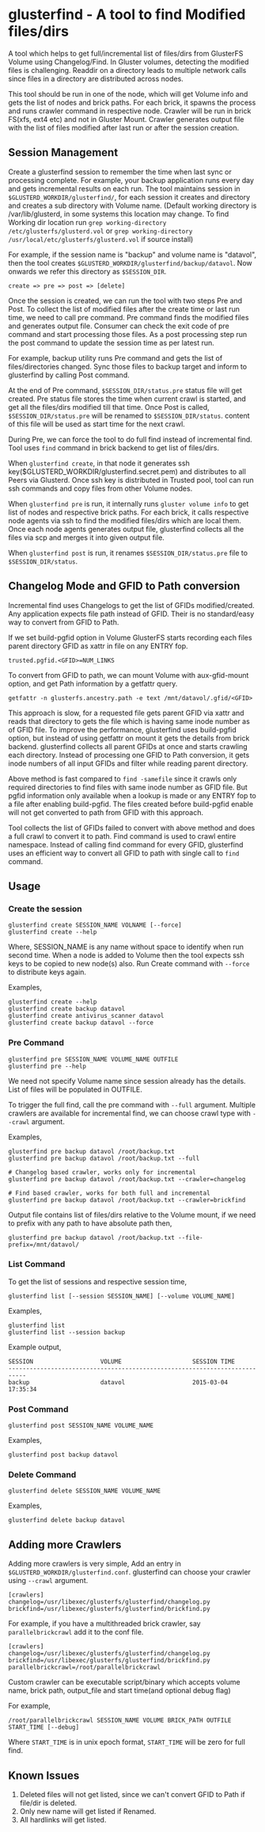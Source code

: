 # glusterfind - A tool to find Modified files/dirs

A tool which helps to get full/incremental list of files/dirs from GlusterFS Volume using Changelog/Find. In Gluster volumes, detecting the modified files is challenging. Readdir on a directory leads to multiple network calls since files in a directory are distributed across nodes.

This tool should be run in one of the node, which will get Volume info and gets the list of nodes and brick paths. For each brick, it spawns the process and runs crawler command in respective node. Crawler will be run in brick FS(xfs, ext4 etc) and not in Gluster Mount. Crawler generates output file with the list of files modified after last run or after the session creation.

## Session Management

Create a glusterfind session to remember the time when last sync or processing complete. For example, your backup application runs every day and gets incremental results on each run. The tool maintains session in `$GLUSTERD_WORKDIR/glusterfind/`, for each session it creates and directory and creates a sub directory with Volume name. (Default working directory is /var/lib/glusterd, in some systems this location may change. To find Working dir location run `grep working-directory /etc/glusterfs/glusterd.vol` or `grep working-directory /usr/local/etc/glusterfs/glusterd.vol` if source install)

For example, if the session name is "backup" and volume name is "datavol", then the tool creates `$GLUSTERD_WORKDIR/glusterfind/backup/datavol`. Now onwards we refer this directory as `$SESSION_DIR`.

    create => pre => post => [delete]

Once the session is created, we can run the tool with two steps Pre and Post. To collect the list of modified files after the create time or last run time, we need to call pre command. Pre command finds the modified files and generates output file. Consumer can check the exit code of pre command and start processing those files. As a post processing step run the post command to update the session time as per latest run.

For example, backup utility runs Pre command and gets the list of files/directories changed. Sync those files to backup target and inform to glusterfind by calling Post command.

At the end of Pre command, `$SESSION_DIR/status.pre` status file will get created. Pre status file stores the time when current crawl is started, and get all the files/dirs modified till that time. Once Post is called, `$SESSION_DIR/status.pre` will be renamed to `$SESSION_DIR/status`. content of this file will be used as start time for the next crawl.

During Pre, we can force the tool to do full find instead of incremental find. Tool uses `find` command in brick backend to get list of files/dirs.

When `glusterfind create`, in that node it generates ssh key($GLUSTERD_WORKDIR/glusterfind.secret.pem) and distributes to all Peers via Glusterd. Once ssh key is distributed in Trusted pool, tool can run ssh commands and copy files from other Volume nodes.

When `glusterfind pre` is run, it internally runs `gluster volume info` to get list of nodes and respective brick paths. For each brick, it calls respective node agents via ssh to find the modified files/dirs which are local them. Once each node agents generates output file, glusterfind collects all the files via scp and merges it into given output file.

When `glusterfind post` is run, it renames `$SESSION_DIR/status.pre` file to `$SESSION_DIR/status`.

## Changelog Mode and GFID to Path conversion

Incremental find uses Changelogs to get the list of GFIDs modified/created. Any application expects file path instead of GFID. Their is no standard/easy way to convert from GFID to Path.

If we set build-pgfid option in Volume GlusterFS starts recording each files parent directory GFID as xattr in file on any ENTRY fop.

    trusted.pgfid.<GFID>=NUM_LINKS

To convert from GFID to path, we can mount Volume with aux-gfid-mount option, and get Path information by a getfattr query.

    getfattr -n glusterfs.ancestry.path -e text /mnt/datavol/.gfid/<GFID>

This approach is slow, for a requested file gets parent GFID via xattr and reads that directory to gets the file which is having same inode number as of GFID file. To improve the performance, glusterfind uses build-pgfid option, but instead of using getfattr on mount it gets the details from brick backend. glusterfind collects all parent GFIDs at once and starts crawling each directory. Instead of processing one GFID to Path conversion, it gets inode numbers of all input GFIDs and filter while reading parent directory.

Above method is fast compared to `find -samefile` since it crawls only required directories to find files with same inode number as GFID file. But pgfid information only available when a lookup is made or any ENTRY fop to a file after enabling build-pgfid. The files created before build-pgfid enable will not get converted to path from GFID with this approach.

Tool collects the list of GFIDs failed to convert with above method and does a full crawl to convert it to path. Find command is used to crawl entire namespace. Instead of calling find command for every GFID, glusterfind uses an efficient way to convert all GFID to path with single call to `find` command.

## Usage

### Create the session

    glusterfind create SESSION_NAME VOLNAME [--force]
    glusterfind create --help

Where, SESSION_NAME is any name without space to identify when run second time. When a node is added to Volume then the tool expects ssh keys to be copied to new node(s) also. Run Create command with `--force` to distribute keys again.

Examples,

    glusterfind create --help
    glusterfind create backup datavol
    glusterfind create antivirus_scanner datavol
    glusterfind create backup datavol --force

### Pre Command

    glusterfind pre SESSION_NAME VOLUME_NAME OUTFILE
    glusterfind pre --help

We need not specify Volume name since session already has the details. List of files will be populated in OUTFILE.

To trigger the full find, call the pre command with `--full` argument. Multiple crawlers are available for incremental find, we can choose crawl type with `--crawl` argument.

Examples,

    glusterfind pre backup datavol /root/backup.txt
    glusterfind pre backup datavol /root/backup.txt --full

    # Changelog based crawler, works only for incremental
    glusterfind pre backup datavol /root/backup.txt --crawler=changelog

    # Find based crawler, works for both full and incremental
    glusterfind pre backup datavol /root/backup.txt --crawler=brickfind

Output file contains list of files/dirs relative to the Volume mount, if we need to prefix with any path to have absolute path then,

    glusterfind pre backup datavol /root/backup.txt --file-prefix=/mnt/datavol/

### List Command

To get the list of sessions and respective session time,

    glusterfind list [--session SESSION_NAME] [--volume VOLUME_NAME]

Examples,

    glusterfind list
    glusterfind list --session backup

Example output,

    SESSION                   VOLUME                    SESSION TIME
    ---------------------------------------------------------------------------
    backup                    datavol                   2015-03-04 17:35:34

### Post Command

    glusterfind post SESSION_NAME VOLUME_NAME

Examples,

    glusterfind post backup datavol

### Delete Command

    glusterfind delete SESSION_NAME VOLUME_NAME

Examples,

    glusterfind delete backup datavol


## Adding more Crawlers

Adding more crawlers is very simple, Add an entry in `$GLUSTERD_WORKDIR/glusterfind.conf`. glusterfind can choose your crawler using `--crawl` argument.

    [crawlers]
    changelog=/usr/libexec/glusterfs/glusterfind/changelog.py
    brickfind=/usr/libexec/glusterfs/glusterfind/brickfind.py

For example, if you have a multithreaded brick crawler, say `parallelbrickcrawl` add it to the conf file.

    [crawlers]
    changelog=/usr/libexec/glusterfs/glusterfind/changelog.py
    brickfind=/usr/libexec/glusterfs/glusterfind/brickfind.py
    parallelbrickcrawl=/root/parallelbrickcrawl

Custom crawler can be executable script/binary which accepts volume name, brick path, output_file and start time(and optional debug flag)

For example,

    /root/parallelbrickcrawl SESSION_NAME VOLUME BRICK_PATH OUTFILE START_TIME [--debug]

Where `START_TIME` is in unix epoch format, `START_TIME` will be zero for full find.

## Known Issues

1. Deleted files will not get listed, since we can't convert GFID to Path if file/dir is deleted.
2. Only new name will get listed if Renamed.
3. All hardlinks will get listed.
